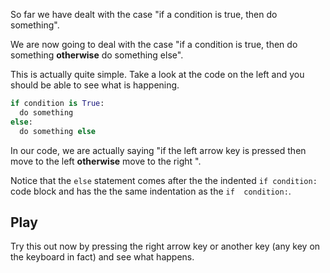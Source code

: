 So far we have dealt with the case "if a condition is true, then do something".

We are now going to deal with the case "if a condition is true, then do something **otherwise** do something else".

This is actually quite simple. Take a look at the code on the left and you should be able to see what is happening. 

```python
if condition is True:
  do something
else:
  do something else
```

In our code, we are actually saying "if the left arrow key is pressed then move to the left **otherwise** move to the right ".

Notice that the `else` statement comes after the the indented `if condition:` code block and has the the same indentation as the `if  condition:`.

## Play
Try this out now by pressing the right arrow key or another key (any key on the keyboard in fact) and see what happens.

